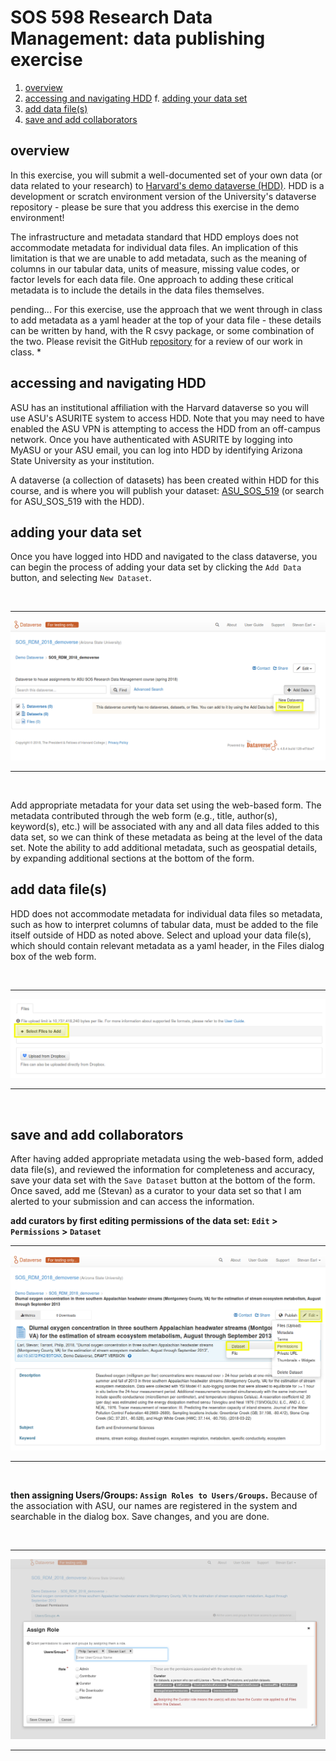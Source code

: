 # SOS 598 Research Data Management: data publishing exercise

1. [overview](https://github.com/SOS598-RDM/assignment_submission_workflow/blob/master/data_publication_exercise.md#overview)
2. [accessing and navigating HDD](https://github.com/SOS598-RDM/assignment_submission_workflow/blob/master/data_publication_exercise.md#accessing-and-navigating-hdd)
f. [adding your data set](https://github.com/SOS598-RDM/assignment_submission_workflow/blob/master/data_publication_exercise.md#adding-your-data-set)
4. [add data file(s)](https://github.com/SOS598-RDM/assignment_submission_workflow/blob/master/data_publication_exercise.md#add-data-files)
5. [save and add collaborators](https://github.com/SOS598-RDM/assignment_submission_workflow/blob/master/data_publication_exercise.md#save-and-add-collaborators)

## overview

In this exercise, you will submit a well-documented set of your own data (or
data related to your research) to [Harvard's demo dataverse
(HDD)](https://demo.dataverse.org/). HDD is a development or scratch
environment version of the University's dataverse repository - please be sure
that you address this exercise in the demo environment!

The infrastructure and metadata standard that HDD employs does not accommodate
metadata for individual data files. An implication of this limitation is that
we are unable to add metadata, such as the meaning of columns in our tabular
data, units of measure, missing value codes, or factor levels for each data
file. One approach to adding these critical metadata is to include the details
in the data files themselves. 

pending... For this exercise, use the approach that we went through in class to add metadata as a yaml header at the top of your data file - these details can be written by hand, with the R csvy package, or some combination of the two. Please revisit the GitHub [repository](https://github.com/SOS598-RDM/rdm-lecture-metadata) for a review of our work in class. *

## accessing and navigating HDD

ASU has an institutional affiliation with the Harvard dataverse so you will use
ASU's ASURITE system to access HDD. Note that you may need to have enabled the
ASU VPN is attempting to access the HDD from an off-campus network. Once you
have authenticated with ASURITE by logging into MyASU or your ASU email, you
can log into HDD by identifying Arizona State University as your institution.

A dataverse (a collection of datasets) has been created within HDD for this
course, and is where you will publish your dataset:
[ASU_SOS_519](https://demo.dataverse.org/dataverse/ASU_SOS_519) (or search for
ASU_SOS_519 with the HDD). 


## adding your data set

Once you have logged into HDD and navigated to the class dataverse, you can
begin the process of adding your data set by clicking the `Add Data` button, and
selecting `New Dataset`.

<br>
<hr>

![add_data](data_publication_figures/add_data.png)

<hr>
<br>

Add appropriate metadata for your data set using the web-based form. The
metadata contributed through the web form (e.g., title, author(s), keyword(s),
etc.) will be associated with any and all data files added to this data set, so
we can think of these metadata as being at the level of the data set. Note the
ability to add additional metadata, such as geospatial details, by expanding
additional sections at the bottom of the form.


## add data file(s)

HDD does not accommodate metadata for individual data files so metadata, such as
how to interpret columns of tabular data, must be added to the file itself
outside of HDD as noted above. Select and upload your data file(s), which should
contain relevant metadata as a yaml header, in the Files dialog box of the web
form.

<br>
<hr>

![upload_files](data_publication_figures/upload_files.png)

<hr>
<br>


## save and add collaborators

After having added appropriate metadata using the web-based form, added data
file(s), and reviewed the information for completeness and accuracy, save your
data set with the `Save Dataset` button at the bottom of the form. Once saved,
add me (Stevan) as a curator to your data set so that I am alerted to your
submission and can access the information.

**add curators by first editing permissions of the data set: `Edit` > `Permissions` > `Dataset`**
<br>
<hr>

![edit_permissions](data_publication_figures/edit_permissions.png)

<hr>
<br>

**then assigning Users/Groups: `Assign Roles to Users/Groups`.** Because of the
association with ASU, our names are registered in the system and searchable in
the dialog box. Save changes, and you are done.

<br>
<hr>

![assign_curator_roles](data_publication_figures/assign_curator_roles.png)

<hr>
<br>
